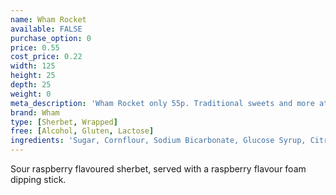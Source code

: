 ```yaml
---
name: Wham Rocket
available: FALSE
purchase_option: 0
price: 0.55
cost_price: 0.22
width: 125
height: 25
depth: 25
weight: 0
meta_description: 'Wham Rocket only 55p. Traditional sweets and more at Humbugs Confectionery Store. Specialists in satisfying your sweet tooth!'
brand: Wham
type: [Sherbet, Wrapped]
free: [Alcohol, Gluten, Lactose]
ingredients: 'Sugar, Cornflour, Sodium Bicarbonate, Glucose Syrup, Citric Acid, Tartaric Acid, Dextrose, Beef Gelatine, Anti-Caking Agent, Flavourings, Natural Colours (Beetroot Red, Curcumin, Chlorophylls)'
---
```

Sour raspberry flavoured sherbet, served with a raspberry flavour foam dipping stick.